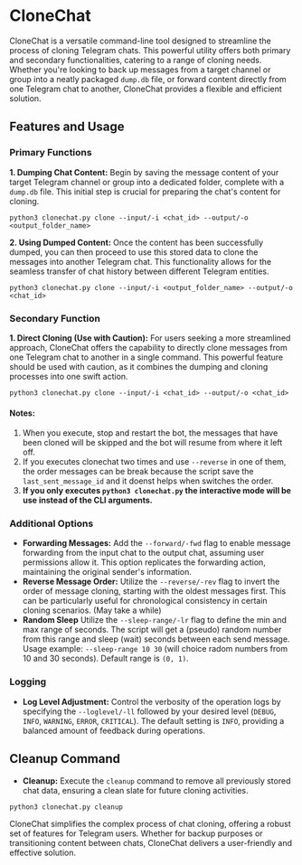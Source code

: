 # CloneChat

CloneChat is a versatile command-line tool designed to streamline the process of cloning Telegram chats. This powerful utility offers both primary and secondary functionalities, catering to a range of cloning needs. Whether you're looking to back up messages from a target channel or group into a neatly packaged `dump.db` file, or forward content directly from one Telegram chat to another, CloneChat provides a flexible and efficient solution.

## Features and Usage

### Primary Functions

**1. Dumping Chat Content:** Begin by saving the message content of your target Telegram channel or group into a dedicated folder, complete with a `dump.db` file. This initial step is crucial for preparing the chat's content for cloning.

```shell
python3 clonechat.py clone --input/-i <chat_id> --output/-o <output_folder_name>
```

**2. Using Dumped Content:** Once the content has been successfully dumped, you can then proceed to use this stored data to clone the messages into another Telegram chat. This functionality allows for the seamless transfer of chat history between different Telegram entities.

```shell
python3 clonechat.py clone --input/-i <output_folder_name> --output/-o <chat_id>
```

### Secondary Function

**1. Direct Cloning (Use with Caution):** For users seeking a more streamlined approach, CloneChat offers the capability to directly clone messages from one Telegram chat to another in a single command. This powerful feature should be used with caution, as it combines the dumping and cloning processes into one swift action.

```shell
python3 clonechat.py clone --input/-i <chat_id> --output/-o <chat_id>
```

#### Notes:

1. When you execute, stop and restart the bot, the messages that have been cloned will be skipped and the bot will resume from where it left off.
2. If you executes clonechat two times and use `--reverse` in one of them, the order messages can be break because the script save the `last_sent_message_id` and it doenst helps when switches the order.
3. **If you only executes `python3 clonechat.py` the interactive mode will be use instead of the CLI arguments.**

### Additional Options

- **Forwarding Messages:** Add the `--forward/-fwd` flag to enable message forwarding from the input chat to the output chat, assuming user permissions allow it. This option replicates the forwarding action, maintaining the original sender's information.
- **Reverse Message Order:** Utilize the `--reverse/-rev` flag to invert the order of message cloning, starting with the oldest messages first. This can be particularly useful for chronological consistency in certain cloning scenarios. (May take a while)
- **Random Sleep** Utilize the `--sleep-range/-lr` flag to define the min and max range of seconds. The script will get a (pseudo) random number from this range and sleep (wait) seconds between each send message. Usage example: `--sleep-range 10 30` (will choice radom numbers from 10 and 30 seconds). Default range is `(0, 1)`. 

### Logging

- **Log Level Adjustment:** Control the verbosity of the operation logs by specifying the `--loglevel/-ll` followed by your desired level (`DEBUG`, `INFO`, `WARNING`, `ERROR`, `CRITICAL`). The default setting is `INFO`, providing a balanced amount of feedback during operations.

## Cleanup Command

- **Cleanup:** Execute the `cleanup` command to remove all previously stored chat data, ensuring a clean slate for future cloning activities.

```shell
python3 clonechat.py cleanup
```

CloneChat simplifies the complex process of chat cloning, offering a robust set of features for Telegram users. Whether for backup purposes or transitioning content between chats, CloneChat delivers a user-friendly and effective solution.
